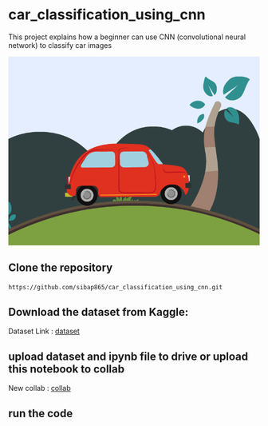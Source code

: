 # car_classification_using_cnn
This project explains how a beginner can use CNN (convolutional neural network) to classify  car images


![alt text](https://github.com/sibap865/datasets-for-project/blob/main/screenshots/car.gif)


## Clone the repository

```bash
https://github.com/sibap865/car_classification_using_cnn.git
```
## Download the dataset from Kaggle:

Dataset Link : [dataset](https://www.kaggle.com/datasets/kshitij192/cars-image-dataset)

## upload dataset and ipynb file to drive or  upload this notebook to collab 

New collab : [collab](colab.research.google.com)

## run the code 

